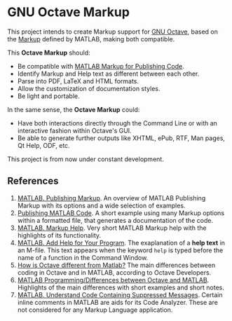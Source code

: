 # GNU Octave Markup

This project intends to create Markup support for [GNU Octave](https://www.gnu.org/software/octave/), based on the [Markup](http://de.mathworks.com/help/matlab/matlab_prog/marking-up-matlab-comments-for-publishing.html "MATLAB - Publishing Markup") defined by MATLAB, making both compatible.

This **Octave Markup** should:
- Be compatible with [MATLAB Markup for Publishing Code](http://de.mathworks.com/help/matlab/matlab_prog/publishing-matlab-code.html "Publishing MATLAB Code").
- Identify Markup and Help text as different between each other.
- Parse into PDF, LaTeX and HTML formats.
- Allow the customization of documentation styles.
- Be light and portable.

In the same sense, the **Octave Markup** could:
- Have both interactions directly through the Command Line or with an interactive fashion within Octave's GUI.
- Be able to generate further outputs like XHTML, ePub, RTF, Man pages, Qt Help, ODF, etc.

This project is from now under constant development.

References
----------

1. [MATLAB. Publishing Markup](http://de.mathworks.com/help/matlab/matlab_prog/marking-up-matlab-comments-for-publishing.html). An overview of MATLAB Publishing Markup with its options and a wide selection of examples.
2. [Publishing MATLAB Code](http://de.mathworks.com/help/matlab/matlab_prog/publishing-matlab-code.html). A short example using many Markup options within a formatted file, that generates a documentation of the code.
3. [MATLAB. Markup Help](http://www.mathworks.com/matlabcentral/answers/help/markup/). Very short MATLAB Markup help with the highlights of its functionality.
4. [MATLAB. Add Help for Your Program](http://de.mathworks.com/help/matlab/matlab_prog/add-help-for-your-program.html). The exaplanation of a **help text** in an M-file. This text appears when the keyword `help`  is typed before the name of a function in the Command Window.
5. [How is Octave different from Matlab?](http://wiki.octave.org/FAQ#How_is_Octave_different_from_Matlab.3F) The main differences between coding in Octave and in MATLAB, according to Octave Developers.
6. [MATLAB Programming/Differences between Octave and MATLAB](http://en.wikibooks.org/wiki/MATLAB_Programming/Differences_between_Octave_and_MATLAB). Highlights of the main differences with short examples and short notes.
7. [MATLAB. Understand Code Containing Suppressed Messages](http://en.mathworks.com/help/releases/R2015a/matlab/matlab_prog/check-code-for-errors-and-warnings.html#brx2q1o). Certain inline comments in MATLAB are aids for its Code Analyzer. These are not considered for any Markup Language application.